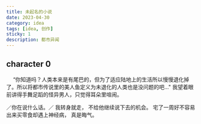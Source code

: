 ```yaml
---
title: 未起名的小说
date: 2023-04-30
category: idea
tags: [idea, 创作]
sticky: 1
description: 都市异闻
---
```


## character 0

&emsp; “你知道吗？人类本来是有尾巴的，但为了适应陆地上的生活所以慢慢退化掉了。所以将都市传说里的美人鱼定义为未退化的人类也是没问题的吧..." 我望着眼前讲得手舞足蹈的怪异男人，只觉得耳朵里喧闹。

／你在说什么话。／ 我转身就走， 不给他继续说下去的机会。 宅了一周好不容易出来买零食却遇上神经病， 真是晦气。

